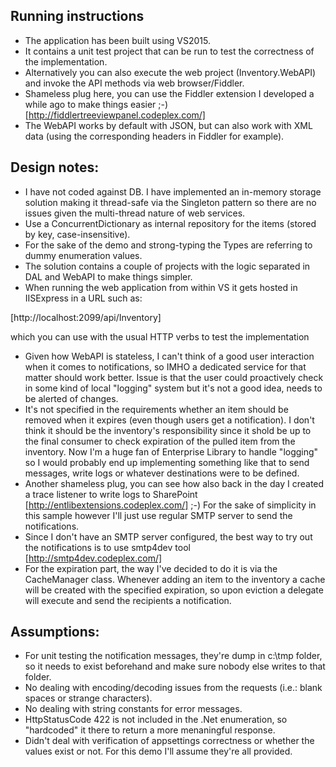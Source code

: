 ## Running instructions
- The application has been built using VS2015.
- It contains a unit test project that can be run to test the correctness of the implementation.
- Alternatively you can also execute the web project (Inventory.WebAPI) and invoke the API methods via web browser/Fiddler.
- Shameless plug here, you can use the Fiddler extension I developed a while ago to make things easier ;-) [http://fiddlertreeviewpanel.codeplex.com/]
- The WebAPI works by default with JSON, but can also work with XML data (using the corresponding headers in Fiddler for example).

## Design notes:
- I have not coded against DB. I have implemented an in-memory storage solution making it thread-safe via the Singleton pattern so there are no issues given the multi-thread nature of web services.
- Use a ConcurrentDictionary as internal repository for the items (stored by key, case-insensitive).
- For the sake of the demo and strong-typing the Types are referring to dummy enumeration values.
- The solution contains a couple of projects with the logic separated in DAL and WebAPI to make things simpler.
- When running the web application from within VS it gets hosted in IISExpress in a URL such as:

[http://localhost:2099/api/Inventory]

which you can use with the usual HTTP verbs to test the implementation

- Given how WebAPI is stateless, I can't think of a good user interaction when it comes to notifications, so IMHO a dedicated service for that matter should work better. Issue is that the user could proactively check in some kind of local "logging" system but it's not a good idea, needs to be alerted of changes.
- It's not specified in the requirements whether an item should be removed when it expires (even though users get a notification).
I don't think it should be the inventory's responsibility since it shold be up to the final consumer to check expiration of the pulled item from the inventory.
Now I'm a huge fan of Enterprise Library to handle "logging" so I would probably end up implementing something like that to send messages, write logs or whatever destinations were to be defined.
- Another shameless plug, you can see how also back in the day I created a trace listener to write logs to SharePoint [http://entlibextensions.codeplex.com/] ;-)
For the sake of simplicity in this sample however I'll just use regular SMTP server to send the notifications.
- Since I don't have an SMTP server configured, the best way to try out the notifications is to use smtp4dev tool [http://smtp4dev.codeplex.com/]
- For the expiration part, the way I've decided to do it is via the CacheManager class. Whenever adding an item to the inventory a cache will be created with the specified expiration, so upon eviction a delegate will execute and send the recipients a notification.

## Assumptions:
- For unit testing the notification messages, they're dump in c:\tmp folder, so it needs to exist beforehand and make sure nobody else writes to that folder.
- No dealing with encoding/decoding issues from the requests (i.e.: blank spaces or strange characters).
- No dealing with string constants for error messages.
- HttpStatusCode 422 is not included in the .Net enumeration, so "hardcoded" it there to return a more menaningful response.
- Didn't deal with verification of appsettings correctness or whether the values exist or not. For this demo I'll assume they're all provided.